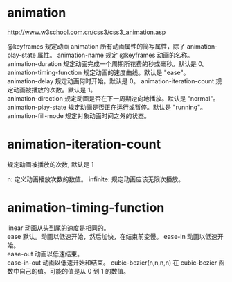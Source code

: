 
animation
=====

http://www.w3school.com.cn/css3/css3_animation.asp

@keyframes	规定动画
animation	所有动画属性的简写属性，除了 animation-play-state 属性。
animation-name	规定 @keyframes 动画的名称。	
animation-duration	规定动画完成一个周期所花费的秒或毫秒。默认是 0。	
animation-timing-function	规定动画的速度曲线。默认是 "ease"。	
animation-delay	规定动画何时开始。默认是 0。	
animation-iteration-count	规定动画被播放的次数。默认是 1。	
animation-direction	规定动画是否在下一周期逆向地播放。默认是 "normal"。	
animation-play-state	规定动画是否正在运行或暂停。默认是 "running"。	
animation-fill-mode	规定对象动画时间之外的状态。	

# animation-iteration-count

规定动画被播放的次数, 默认是 1

n: 定义动画播放次数的数值。
infinite: 规定动画应该无限次播放。

# animation-timing-function

linear	动画从头到尾的速度是相同的。	
ease	默认。动画以低速开始，然后加快，在结束前变慢。	
ease-in	动画以低速开始。	
ease-out	动画以低速结束。	
ease-in-out	动画以低速开始和结束。	
cubic-bezier(n,n,n,n)	在 cubic-bezier 函数中自己的值。可能的值是从 0 到 1 的数值。